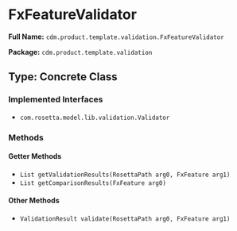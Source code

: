 # FxFeatureValidator

**Full Name:** `cdm.product.template.validation.FxFeatureValidator`

**Package:** `cdm.product.template.validation`

## Type: Concrete Class

### Implemented Interfaces

- `com.rosetta.model.lib.validation.Validator`

### Methods

#### Getter Methods

- `List getValidationResults(RosettaPath arg0, FxFeature arg1)`
- `List getComparisonResults(FxFeature arg0)`

#### Other Methods

- `ValidationResult validate(RosettaPath arg0, FxFeature arg1)`

